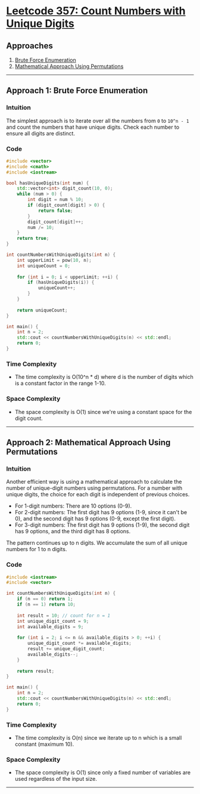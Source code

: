 # [Leetcode 357: Count Numbers with Unique Digits](https://leetcode.com/problems/count-numbers-with-unique-digits/)

## Approaches
1. [Brute Force Enumeration](#approach-1-brute-force-enumeration)
2. [Mathematical Approach Using Permutations](#approach-2-mathematical-approach-using-permutations)

---

## Approach 1: Brute Force Enumeration

### Intuition
The simplest approach is to iterate over all the numbers from `0` to `10^n - 1` and count the numbers that have unique digits. Check each number to ensure all digits are distinct.

### Code
```cpp
#include <vector>
#include <cmath>
#include <iostream>

bool hasUniqueDigits(int num) {
    std::vector<int> digit_count(10, 0);
    while (num > 0) {
        int digit = num % 10;
        if (digit_count[digit] > 0) {
            return false;
        }
        digit_count[digit]++;
        num /= 10;
    }
    return true;
}

int countNumbersWithUniqueDigits(int n) {
    int upperLimit = pow(10, n);
    int uniqueCount = 0;
    
    for (int i = 0; i < upperLimit; ++i) {
        if (hasUniqueDigits(i)) {
            uniqueCount++;
        }
    }
    
    return uniqueCount;
}

int main() {
    int n = 2;
    std::cout << countNumbersWithUniqueDigits(n) << std::endl;
    return 0;
}
```

### Time Complexity
- The time complexity is O(10^n * d) where d is the number of digits which is a constant factor in the range 1-10.
  
### Space Complexity
- The space complexity is O(1) since we're using a constant space for the digit count.

---

## Approach 2: Mathematical Approach Using Permutations

### Intuition
Another efficient way is using a mathematical approach to calculate the number of unique-digit numbers using permutations. For a number with unique digits, the choice for each digit is independent of previous choices. 

- For 1-digit numbers: There are 10 options (0-9).
- For 2-digit numbers: The first digit has 9 options (1-9, since it can't be 0), and the second digit has 9 options (0-9, except the first digit).
- For 3-digit numbers: The first digit has 9 options (1-9), the second digit has 9 options, and the third digit has 8 options.

The pattern continues up to n digits. We accumulate the sum of all unique numbers for 1 to n digits.

### Code
```cpp
#include <iostream>
#include <vector>

int countNumbersWithUniqueDigits(int n) {
    if (n == 0) return 1;
    if (n == 1) return 10;
    
    int result = 10; // count for n = 1
    int unique_digit_count = 9;
    int available_digits = 9;
    
    for (int i = 2; i <= n && available_digits > 0; ++i) {
        unique_digit_count *= available_digits;
        result += unique_digit_count;
        available_digits--;
    }
    
    return result;
}

int main() {
    int n = 2;
    std::cout << countNumbersWithUniqueDigits(n) << std::endl;
    return 0;
}
```

### Time Complexity
- The time complexity is O(n) since we iterate up to n which is a small constant (maximum 10).

### Space Complexity
- The space complexity is O(1) since only a fixed number of variables are used regardless of the input size.

---

